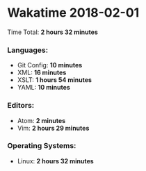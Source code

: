 # Wakatime 2018-02-01

Time Total: **2 hours 32 minutes**

### Languages:
- Git Config: **10 minutes** 
- XML: **16 minutes** 
- XSLT: **1 hours 54 minutes** 
- YAML: **10 minutes** 

### Editors:
- Atom: **2 minutes** 
- Vim: **2 hours 29 minutes** 

### Operating Systems:
- Linux: **2 hours 32 minutes** 


